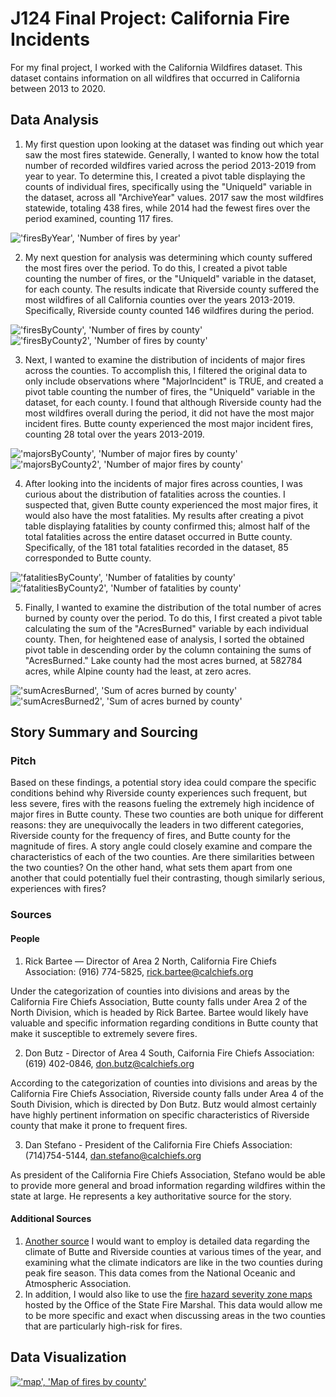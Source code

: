 # J124 Final Project: California Fire Incidents
For my final project, I worked with the California Wildfires dataset. This dataset contains information on all wildfires that occurred in California between 2013 to 2020.  

## Data Analysis
1. My first question upon looking at the dataset was finding out which year saw the most fires statewide. Generally, I wanted to know how the total number of recorded wildfires varied across the period 2013-2019 from year to year. To determine this, I created a pivot table displaying the counts of individual fires, specifically using the "UniqueId" variable in the dataset, across all "ArchiveYear" values. 2017 saw the most wildfires statewide, totaling 438 fires, while 2014 had the fewest fires over the period examined, counting 117 fires. 

!['firesByYear', 'Number of fires by year'](/firesByYear.png)

2. My next question for analysis was determining which county suffered the most fires over the period. To do this, I created a pivot table counting the number of fires, or the "UniqueId" variable in the dataset, for each county. The results indicate that Riverside county suffered the most wildfires of all California counties over the years 2013-2019. Specifically, Riverside county counted 146 wildfires during the period. 

!['firesByCounty', 'Number of fires by county'](/firesByCounty.png)
!['firesByCounty2', 'Number of fires by county'](/firesByCounty2.png)

3. Next, I wanted to examine the distribution of incidents of major fires across the counties. To accomplish this, I filtered the original data to only include observations where "MajorIncident" is TRUE, and created a pivot table counting the number of fires, the "UniqueId" variable in the dataset, for each county. I found that although Riverside county had the most wildfires overall during the period, it did not have the most major incident fires. Butte county experienced the most major incident fires, counting 28 total over the years 2013-2019. 

!['majorsByCounty', 'Number of major fires by county'](/majorsByCounty.png)
!['majorsByCounty2', 'Number of major fires by county'](/majorsByCounty2.png)

4. After looking into the incidents of major fires across counties, I was curious about the distribution of fatalities across the counties. I suspected that, given Butte county experienced the most major fires, it would also have the most fatalities. My results after creating a pivot table displaying fatalities by county confirmed this; almost half of the total fatalities across the entire dataset occurred in Butte county. Specifically, of the 181 total fatalities recorded in the dataset, 85 corresponded to Butte county.

!['fatalitiesByCounty', 'Number of fatalities by county'](/fatalitiesByCounty.png)
!['fatalitiesByCounty2', 'Number of fatalities by county'](/fatalitiesByCounty2.png)

5. Finally, I wanted to examine the distribution of the total number of acres burned by county over the period. To do this, I first created a pivot table calculating the sum of the "AcresBurned" variable by each individual county. Then, for heightened ease of analysis, I sorted the obtained pivot table in descending order by the column containing the sums of "AcresBurned." Lake county had the most acres burned, at 582784 acres, while Alpine county had the least, at zero acres.

!['sumAcresBurned', 'Sum of acres burned by county'](/sumAcresBurned.png)
!['sumAcresBurned2', 'Sum of acres burned by county'](/sumAcresBurned2.png) 

## Story Summary and Sourcing
### Pitch
Based on these findings, a potential story idea could compare the specific conditions behind why Riverside county experiences such frequent, but less severe, fires with the reasons fueling the extremely high incidence of major fires in Butte county. These two counties are both unique for different reasons: they are unequivocally the leaders in two different categories, Riverside county for the frequency of fires, and Butte county for the magnitude of fires. A story angle could closely examine and compare the characteristics of each of the two counties. Are there similarities between the two counties? On the other hand, what sets them apart from one another that could potentially fuel their contrasting, though similarly serious, experiences with fires? 

### Sources
#### People
1. Rick Bartee — Director of Area 2 North, California Fire Chiefs Association: (916) 774-5825, rick.bartee@calchiefs.org

Under the categorization of counties into divisions and areas by the California Fire Chiefs Association, Butte county falls under Area 2 of the North Division, which is headed by Rick Bartee. Bartee would likely have valuable and specific information regarding conditions in Butte county that make it susceptible to extremely severe fires. 

2. Don Butz - Director of Area 4 South, Caifornia Fire Chiefs Association: (619) 402-0846, don.butz@calchiefs.org  

According to the categorization of counties into divisions and areas by the California Fire Chiefs Association, Riverside county falls under Area 4 of the South Division, which is directed by Don Butz. Butz would almost certainly have highly pertinent information on specific characteristics of Riverside county that make it prone to frequent fires. 

3. Dan Stefano - President of the California Fire Chiefs Association: (714)754-5144, dan.stefano@calchiefs.org

As president of the California Fire Chiefs Association, Stefano would be able to provide more general and broad information regarding wildfires within the state at large. He represents a key authoritative source for the story. 
#### Additional Sources
1. [Another source](https://www.ncdc.noaa.gov/cag/county/mapping/4/pcp/201902/1/value) I would want to employ is detailed data regarding the climate of Butte and Riverside counties at various times of the year, and examining what the climate indicators are like in the two counties during peak fire season. This data comes from the National Oceanic and Atmospheric Association. 
2. In addition, I would also like to use the [fire hazard severity zone maps](https://osfm.fire.ca.gov/divisions/wildfire-planning-engineering/wildland-hazards-building-codes/fire-hazard-severity-zones-maps/) hosted by the Office of the State Fire Marshal. This data would allow me to be more specific and exact when discussing areas in the two counties that are particularly high-risk for fires. 

## Data Visualization
[!['map', 'Map of fires by county'](/map.png)](https://datawrapper.dwcdn.net/EMVtJ/1/)
